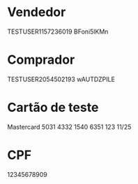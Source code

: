 # Vendedor
TESTUSER1157236019
BFoni5lKMn

# Comprador
TESTUSER2054502193
wAUTDZPILE

# Cartão de teste
Mastercard
5031 4332 1540 6351
123
11/25

# CPF
12345678909